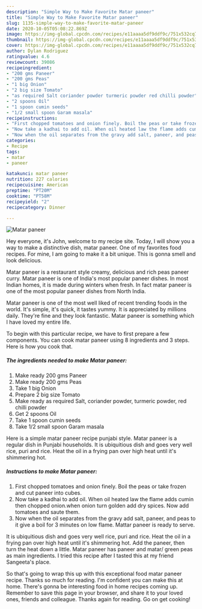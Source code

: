 ```yaml
---
description: "Simple Way to Make Favorite Matar paneer"
title: "Simple Way to Make Favorite Matar paneer"
slug: 1135-simple-way-to-make-favorite-matar-paneer
date: 2020-10-05T05:08:22.869Z
image: https://img-global.cpcdn.com/recipes/e11aaaa5df9ddf9c/751x532cq70/matar-paneer-recipe-main-photo.jpg
thumbnail: https://img-global.cpcdn.com/recipes/e11aaaa5df9ddf9c/751x532cq70/matar-paneer-recipe-main-photo.jpg
cover: https://img-global.cpcdn.com/recipes/e11aaaa5df9ddf9c/751x532cq70/matar-paneer-recipe-main-photo.jpg
author: Dylan Rodriguez
ratingvalue: 4.6
reviewcount: 39086
recipeingredient:
- "200 gms Paneer"
- "200 gms Peas"
- "1 big Onion"
- "2 big size Tomato"
- "as required Salt coriander powder turmeric powder red chilli powder"
- "2 spoons Oil"
- "1 spoon cumin seeds"
- "1/2 small spoon Garam masala"
recipeinstructions:
- "First chopped tomatoes and onion finely. Boil the peas or take frozen and cut paneer into cubes."
- "Now take a kadhai to add oil. When oil heated law the flame adds cumin then chopped onion.when onion turn golden add dry spices. Now add tomatoes and saute them."
- "Now when the oil separates from the gravy add salt, paneer, and peas to it give a boil for 3 minutes on low flame. Mattar paneer is ready to serve."
categories:
- Recipe
tags:
- matar
- paneer

katakunci: matar paneer 
nutrition: 227 calories
recipecuisine: American
preptime: "PT20M"
cooktime: "PT58M"
recipeyield: "2"
recipecategory: Dinner

---
```



![Matar paneer](https://img-global.cpcdn.com/recipes/e11aaaa5df9ddf9c/751x532cq70/matar-paneer-recipe-main-photo.jpg)

Hey everyone, it's John, welcome to my recipe site. Today, I will show you a way to make a distinctive dish, matar paneer. One of my favorites food recipes. For mine, I am going to make it a bit unique. This is gonna smell and look delicious.

Matar paneer is a restaurant style creamy, delicious and rich peas paneer curry. Matar paneer is one of India&#39;s most popular paneer dishes. In most Indian homes, it is made during winters when fresh. In fact matar paneer is one of the most popular paneer dishes from North India.

Matar paneer is one of the most well liked of recent trending foods in the world. It's simple, it's quick, it tastes yummy. It is appreciated by millions daily. They're fine and they look fantastic. Matar paneer is something which I have loved my entire life.


To begin with this particular recipe, we have to first prepare a few components. You can cook matar paneer using 8 ingredients and 3 steps. Here is how you cook that.

<!--inarticleads1-->

##### The ingredients needed to make Matar paneer:

1. Make ready 200 gms Paneer
1. Make ready 200 gms Peas
1. Take 1 big Onion
1. Prepare 2 big size Tomato
1. Make ready as required Salt, coriander powder, turmeric powder, red chilli powder
1. Get 2 spoons Oil
1. Take 1 spoon cumin seeds
1. Take 1/2 small spoon Garam masala


Here is a simple matar paneer recipe punjabi style. Matar paneer is a regular dish in Punjabi households. It is ubiquitious dish and goes very well rice, puri and rice. Heat the oil in a frying pan over high heat until it&#39;s shimmering hot. 

<!--inarticleads2-->

##### Instructions to make Matar paneer:

1. First chopped tomatoes and onion finely. Boil the peas or take frozen and cut paneer into cubes.
1. Now take a kadhai to add oil. When oil heated law the flame adds cumin then chopped onion.when onion turn golden add dry spices. Now add tomatoes and saute them.
1. Now when the oil separates from the gravy add salt, paneer, and peas to it give a boil for 3 minutes on low flame. Mattar paneer is ready to serve.


It is ubiquitious dish and goes very well rice, puri and rice. Heat the oil in a frying pan over high heat until it&#39;s shimmering hot. Add the paneer, then turn the heat down a little. Matar paneer has paneer and matar/ green peas as main ingredients. I tried this recipe after I tasted this at my friend Sangeeta&#39;s place. 

So that's going to wrap this up with this exceptional food matar paneer recipe. Thanks so much for reading. I'm confident you can make this at home. There's gonna be interesting food in home recipes coming up. Remember to save this page in your browser, and share it to your loved ones, friends and colleague. Thanks again for reading. Go on get cooking!
